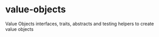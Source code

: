 # value-objects
Value Objects interfaces, traits, abstracts and testing helpers to create value objects
